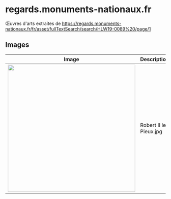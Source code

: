 # regards.monuments-nationaux.fr

Œuvres d'arts extraites de https://regards.monuments-nationaux.fr/fr/asset/fullTextSearch/search/HLW19-0089%20/page/1

## Images 

Image | Description
---|---
<img height="400" src="https://media.githubusercontent.com/media/lovasoa/regards.monuments-nationaux.fr/master/Robert II le Pieux.jpg" /> | Robert II le Pieux.jpg
